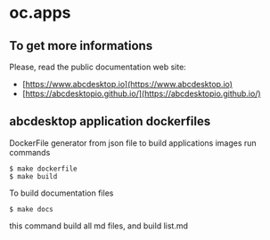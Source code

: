 # oc.apps

## To get more informations

Please, read the public documentation web site:
* [https://www.abcdesktop.io](https://www.abcdesktop.io)
* [https://abcdesktopio.github.io/](https://abcdesktopio.github.io/)

## abcdesktop application dockerfiles

DockerFile generator from json file to build applications images 
run commands

```
$ make dockerfile
$ make build
```


To build documentation files 
```
$ make docs
```

this command build all md files, and build list.md
